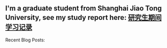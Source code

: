 I'm a graduate student from Shanghai Jiao Tong University, see my study report here: [研究生期间学习记录](https://lcnhk3zfhmzs.feishu.cn/wiki/ElnrwHyd0iiUD0k9V1EcNoEZn1c?from=from_copylink)
---
Recent Blog Posts:
<!-- BLOG-POST-LIST:START -->
<!-- BLOG-POST-LIST:END -->
